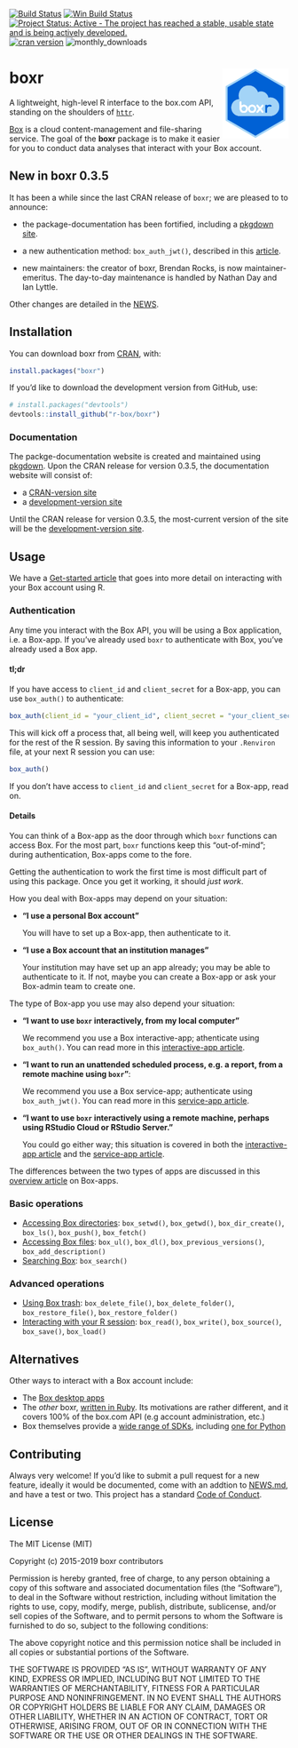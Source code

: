 
<!-- README.md is generated from README.Rmd. Please edit that file -->

[![Build
Status](https://travis-ci.org/r-box/boxr.svg)](https://travis-ci.org/r-box/boxr)
[![Win Build
Status](https://ci.appveyor.com/api/projects/status/github/r-box/boxr?branch=master&svg=true)](https://ci.appveyor.com/project/r-box/boxr)
[![Project Status: Active - The project has reached a stable, usable
state and is being actively
developed.](https://img.shields.io/badge/repo%20status-active-brightgreen.svg)](https://www.repostatus.org/#active)
[![cran
version](https://www.r-pkg.org/badges/version/boxr)](https://cran.rstudio.com/web/packages/boxr)
![monthly\_downloads](https://cranlogs.r-pkg.org/badges/boxr)

# boxr <img src="man/figures/logo.png" align="right" alt="" width="120" />

A lightweight, high-level R interface to the box.com API, standing on
the shoulders of [`httr`](https://github.com/r-lib/httr).

[Box](https://www.box.com) is a cloud content-management and
file-sharing service. The goal of the **boxr** package is to make it
easier for you to conduct data analyses that interact with your Box
account.

## New in boxr 0.3.5

It has been a while since the last CRAN release of `boxr`; we are
pleased to to announce:

  - the package-documentation has been fortified, including a [pkgdown
    site](https://r-box.github.io/boxr/).

  - a new authentication method: `box_auth_jwt()`, described in this
    [article](https://r-box.github.io/boxr/articles/boxr-app-service.html).

  - new maintainers: the creator of boxr, Brendan Rocks, is now
    maintainer-emeritus. The day-to-day maintenance is handled by Nathan
    Day and Ian Lyttle.

Other changes are detailed in the
[NEWS](https://r-box.github.io/boxr/news/index.html).

## Installation

You can download boxr from
[CRAN](https://CRAN.R-project.org/package=boxr), with:

``` r
install.packages("boxr")
```

If you’d like to download the development version from GitHub, use:

``` r
# install.packages("devtools")
devtools::install_github("r-box/boxr")
```

### Documentation

The packge-documentation website is created and maintained using
[pkgdown](https://pkgdown.r-lib.org). Upon the CRAN release for version
0.3.5, the documentation website will consist of:

  - a [CRAN-version site](https://r-box.github.io/boxr/)
  - a [development-version site](https://r-box.github.io/boxr/dev)

Until the CRAN release for version 0.3.5, the most-current version of
the site will be the [development-version
site](https://r-box.github.io/boxr/dev).

## Usage

We have a [Get-started
article](https://r-box.github.io/boxr/articles/boxr.html) that goes into
more detail on interacting with your Box account using R.

### Authentication

Any time you interact with the Box API, you will be using a Box
application, i.e. a Box-app. If you’ve already used `boxr` to
authenticate with Box, you’ve already used a Box app.

#### tl;dr

If you have access to `client_id` and `client_secret` for a Box-app, you
can use `box_auth()` to
authenticate:

``` r
box_auth(client_id = "your_client_id", client_secret = "your_client_secret")
```

This will kick off a process that, all being well, will keep you
authenticated for the rest of the R session. By saving this information
to your `.Renviron` file, at your next R session you can use:

``` r
box_auth()
```

If you don’t have access to `client_id` and `client_secret` for a
Box-app, read on.

#### Details

You can think of a Box-app as the door through which `boxr` functions
can access Box. For the most part, `boxr` functions keep this
“out-of-mind”; during authentication, Box-apps come to the fore.

Getting the authentication to work the first time is most difficult part
of using this package. Once you get it working, it should *just work*.

How you deal with Box-apps may depend on your situation:

  - **“I use a personal Box account”**
    
    You will have to set up a Box-app, then authenticate to it.

  - **“I use a Box account that an institution manages”**
    
    Your institution may have set up an app already; you may be able to
    authenticate to it. If not, maybe you can create a Box-app or ask
    your Box-admin team to create one.

The type of Box-app you use may also depend your situation:

  - **“I want to use `boxr` interactively, from my local computer”**
    
    We recommend you use a Box interactive-app; athenticate using
    `box_auth()`. You can read more in this [interactive-app
    article](https://r-box.github.io/boxr/articles/boxr-app-interactive.html).

  - **“I want to run an unattended scheduled process, e.g. a report,
    from a remote machine using `boxr`”**:
    
    We recommend you use a Box service-app; authenticate using
    `box_auth_jwt()`. You can read more in this [service-app
    article](https://r-box.github.io/boxr/articles/boxr-app-service.html).

  - **“I want to use `boxr` interactively using a remote machine,
    perhaps using RStudio Cloud or RStudio Server.”**
    
    You could go either way; this situation is covered in both the
    [interactive-app
    article](https://r-box.github.io/boxr/articles/boxr-app-interactive.html)
    and the [service-app
    article](https://r-box.github.io/boxr/articles/boxr-app-interactive.html).

The differences between the two types of apps are discussed in this
[overview article](https://r-box.github.io/boxr/articles/boxr-apps.html)
on Box-apps.

### Basic operations

  - [Accessing Box
    directories](https://r-box.github.io/boxr/articles/boxr.html#accessing-box-directories-folders):
    `box_setwd()`, `box_getwd()`, `box_dir_create()`, `box_ls()`,
    `box_push()`, `box_fetch()`
  - [Accessing Box
    files](https://r-box.github.io/boxr/articles/boxr.html#accessing-box-files):
    `box_ul()`, `box_dl()`, `box_previous_versions()`,
    `box_add_description()`
  - [Searching
    Box](https://r-box.github.io/boxr/articles/boxr.html#searching-box):
    `box_search()`

### Advanced operations

  - [Using Box
    trash](https://r-box.github.io/boxr/articles/boxr.html#using-box-trash):
    `box_delete_file()`, `box_delete_folder()`, `box_restore_file()`,
    `box_restore_folder()`
  - [Interacting with your R
    session](https://r-box.github.io/boxr/articles/boxr.html#interacting-with-your-r-session):
    `box_read()`, `box_write()`, `box_source()`, `box_save()`,
    `box_load()`

## Alternatives

Other ways to interact with a Box account include:

  - The [Box desktop apps](https://www.box.com/resources/downloads)
  - The *other* boxr, [written in
    Ruby](https://github.com/cburnette/boxr). Its motivations are rather
    different, and it covers 100% of the box.com API (e.g account
    administration, etc.)
  - Box themselves provide a [wide range of
    SDKs](https://github.com/box), including [one for
    Python](https://github.com/box/box-python-sdk)

## Contributing

Always very welcome\! If you’d like to submit a pull request for a new
feature, ideally it would be documented, come with an addtion to
[NEWS.md](https://r-box.github.io/boxr/news/index.html), and have a test
or two. This project has a standard [Code of
Conduct](https://r-box.github.io/boxr/CONDUCT.html).

## License

The MIT License (MIT)

Copyright (c) 2015-2019 boxr contributors

Permission is hereby granted, free of charge, to any person obtaining a
copy of this software and associated documentation files (the
“Software”), to deal in the Software without restriction, including
without limitation the rights to use, copy, modify, merge, publish,
distribute, sublicense, and/or sell copies of the Software, and to
permit persons to whom the Software is furnished to do so, subject to
the following conditions:

The above copyright notice and this permission notice shall be included
in all copies or substantial portions of the Software.

THE SOFTWARE IS PROVIDED “AS IS”, WITHOUT WARRANTY OF ANY KIND, EXPRESS
OR IMPLIED, INCLUDING BUT NOT LIMITED TO THE WARRANTIES OF
MERCHANTABILITY, FITNESS FOR A PARTICULAR PURPOSE AND NONINFRINGEMENT.
IN NO EVENT SHALL THE AUTHORS OR COPYRIGHT HOLDERS BE LIABLE FOR ANY
CLAIM, DAMAGES OR OTHER LIABILITY, WHETHER IN AN ACTION OF CONTRACT,
TORT OR OTHERWISE, ARISING FROM, OUT OF OR IN CONNECTION WITH THE
SOFTWARE OR THE USE OR OTHER DEALINGS IN THE SOFTWARE.
